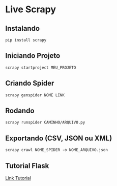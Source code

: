 # Live Scrapy

## Instalando
```
pip install scrapy
```

## Iniciando Projeto
```
scrapy startproject MEU_PROJETO
```

## Criando Spider
```
scrapy genspider NOME LINK
```

## Rodando 

```
scrapy runspider CAMINHO/ARQUIVO.py
```

## Exportando (CSV, JSON ou XML)
```
scrapy crawl NOME_SPIDER -o NOME_ARQUIVO.json
```

## Tutorial Flask
[Link Tutorial](https://github.com/cod-go/fundamentos-flask)